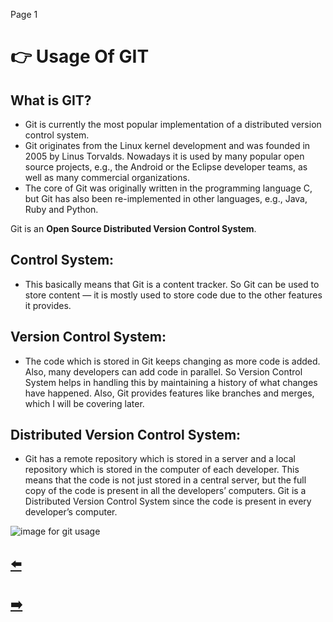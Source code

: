 Page 1
                                           

# :point_right: Usage Of GIT

## What is GIT?

* Git is currently the most popular implementation of a distributed version control system.
* Git originates from the Linux kernel development and was founded in 2005 by Linus Torvalds. Nowadays it is used by many popular open source projects, e.g., the Android or the Eclipse developer teams, as well as many commercial organizations.
* The core of Git was originally written in the programming language C, but Git has also been re-implemented in other languages, e.g., Java, Ruby and Python.

Git is an **Open Source Distributed Version Control System**. 

## Control System:

* This basically means that Git is a content tracker. So Git can be used to store content — it is mostly used to store code due to the other features it provides.

## Version Control System:

* The code which is stored in Git keeps changing as more code is added. Also, many developers can add code in parallel. So Version Control System helps in handling this by maintaining a history of what changes have happened. Also, Git provides features like branches and merges, which I will be covering later.

## Distributed Version Control System:

* Git has a remote repository which is stored in a server and a local repository which is stored in the computer of each developer. This means that the code is not just stored in a central server, but the full copy of the code is present in all the developers’ computers. Git is a Distributed Version Control System since the code is present in every developer’s computer.

![image for git usage](https://tekraze.com/wp-content/uploads/2018/01/git-and-the-importnace-of-version-control.gif)



## [:arrow_left:](https://github.com/hkstone14/Team-Project-1/blob/master/README.md)
## [:arrow_right:](https://github.com/hkstone14/Team-Project-1/blob/master/Git_Commands_Terminologies.md)